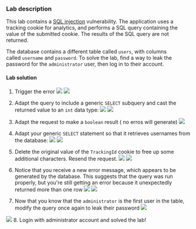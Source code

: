 
### Lab description

This lab contains a [SQL injection](https://portswigger.net/web-security/sql-injection) vulnerability. The application uses a tracking cookie for analytics, and performs a SQL query containing the value of the submitted cookie. The results of the SQL query are not returned.

The database contains a different table called `users`, with columns called `username` and `password`. To solve the lab, find a way to leak the password for the `administrator` user, then log in to their account.


#### Lab solution

1. Trigger the error 
![](../img/Pasted_image_20230530100719.png)
![](../img/Pasted_image_20230530100739.png)

2. Adapt the query to include a generic `SELECT` subquery and cast the returned value to an `int` data type:
![](../img/Pasted_image_20230530101019.png)
![](../img/Pasted_image_20230530101027.png)
3. Adapt the request to make a `boolean` result ( no erros will generate)
![](../img/Pasted_image_20230530101142.png)
4. Adapt your generic `SELECT` statement so that it retrieves usernames from the database:
![](../img/Pasted_image_20230530101350.png)
![](../img/Pasted_image_20230530101409.png)
5. Delete the original value of the `TrackingId` cookie to free up some additional characters. Resend the request.
![](../img/Pasted_image_20230530101524.png)
![](../img/Pasted_image_20230530101533.png)
6. Notice that you receive a new error message, which appears to be generated by the database. This suggests that the query was run properly, but you're still getting an error because it unexpectedly returned more than one row
![](../img/Pasted_image_20230530101705.png)
![](../img/Pasted_image_20230530101715.png)
7. Now that you know that the `administrator` is the first user in the table, modify the query once again to leak their password
![](../img/Pasted_image_20230530102103.png)

![](../img/Pasted_image_20230530102114.png)
8. Login with administrator account and solved the lab!

